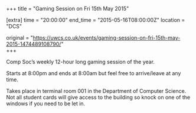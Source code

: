 +++
title = "Gaming Session on Fri 15th May 2015"

[extra]
time = "20:00:00"
end_time = "2015-05-16T08:00:00Z"
location = "DCS"

original = "https://uwcs.co.uk/events/gaming-session-on-fri-15th-may-2015-1474489108790/"    
+++

Comp Soc’s weekly 12-hour long gaming session of the year.

Starts at 8:00pm and ends at 8:00am but feel free to arrive/leave at any time.

Takes place in terminal room 001 in the Department of Computer Science. Not all student cards will give access to the building so knock on one of the windows if you need to be let in.

